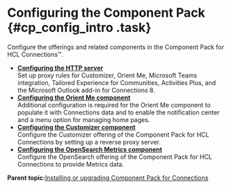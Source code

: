 # Configuring the Component Pack {#cp_config_intro .task}

Configure the offerings and related components in the Component Pack for HCL Connections™.

-   **[Configuring the HTTP server](../install/cp_config_proxy_rules.md)**  
Set up proxy rules for Customizer, Orient Me, Microsoft Teams integration, Tailored Experience for Communities, Activities Plus, and the Microsoft Outlook add-in for Connections 8.
-   **[Configuring the Orient Me component](../install/cp_config_om_intro.md)**  
Additional configuration is required for the Orient Me component to populate it with Connections data and to enable the notification center and a menu option for managing home pages.
-   **[Configuring the Customizer component](../install/cp_config_customizer_intro.md)**  
Configure the Customizer offering of the Component Pack for HCL Connections by setting up a reverse proxy server.
-   **[Configuring the OpenSearch Metrics component](../install/cp_config_os_intro.md)**  
Configure the OpenSearch offering of the Component Pack for HCL Connections to provide Metrics data.

**Parent topic:**[Installing or upgrading Component Pack for Connections](../install/cp_install_config_intro.md)

